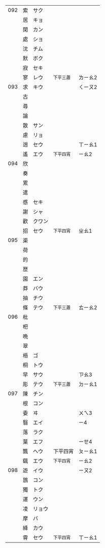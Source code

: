 |     |     |        |            |         |
| --- | --- | ------ | ---------- | ------- |
| 092 | 索  | サク   |
|     | 居  | キョ   |
|     | 閑  | カン   |
|     | 處  | ショ   |
|     | 沈  | チム   |
|     | 默  | ボク   |
|     | 寂  | セキ   |
|     | 寥  | レウ   | `下平三蕭` | ㄌㄧㄠ2 |
| 093 | 求  | キウ   |            | ㄑㄧㄡ2 |
|     | 古  |
|     | 尋  |
|     | 論  |
|     | 散  | サン   |
|     | 慮  | リョ   |
|     | 逍  | セウ   |            | ㄒㄧㄠ1 |
|     | 遙  | エウ   | `下平四宵` | ㄧㄠ2   |
| 094 | 欣  |
|     | 奏  |
|     | 累  |
|     | 遣  |
|     | 慼  | セキ   |
|     | 謝  | シャ   |
|     | 歡  | クワン |
|     | 招  | セウ   | `下平四宵` | ㄓㄠ1   |
| 095 | 渠  |
|     | 荷  |
|     | 的  |
|     | 歴  |
|     | 園  | エン   |
|     | 莽  | バウ   |
|     | 抽  | チウ   |
|     | 條  | テウ   | `下平三蕭` | ㄊㄧㄠ2 |
| 096 | 枇  |
|     | 杷  |
|     | 晩  |
|     | 翠  |
|     | 梧  | ゴ     |
|     | 桐  | トウ   |
|     | 早  | サウ   |            | ㄗㄠ3   |
|     | 彫  | テウ   | `下平三蕭` | ㄉㄧㄠ1 |
| 097 | 陳  | チン   |
|     | 根  | コン   |
|     | 委  | ヰ     |            | ㄨㄟ3   |
|     | 翳  | エイ   |            | ㄧ4     |
|     | 落  | ラク   |
|     | 葉  | エフ   |            | ㄧㄝ4   |
|     | 飄  | ヘウ   | 下平四宵   | ㄆㄧㄠ1 |
|     | 颻  | エウ   | `下平四宵` | ㄧㄠ2   |
| 098 | 遊  | イウ   |            | ㄧㄡ2   |
|     | 鵾  | コン   |
|     | 獨  | トク   |
|     | 運  | ウン   |
|     | 凌  | リョウ |
|     | 摩  | バ     |
|     | 絳  | カウ   |
|     | 霄  | セウ   | `下平四宵` | ㄒㄧㄠ1 |
